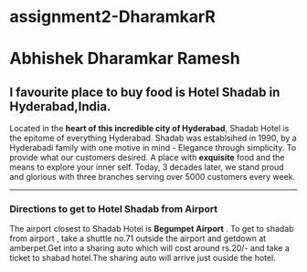 # assignment2-DharamkarR

# Abhishek Dharamkar Ramesh

## I favourite place to buy food is Hotel Shadab in Hyderabad,India.

Located in the **heart of this incredible city of Hyderabad**, Shadab Hotel is the epitome of everything Hyderabad. Shadab was establsihed in 1990, by a Hyderabadi family with one motive in mind - Elegance through simplicity. To provide what our customers desired. A place with **exquisite** food and the means to explore your inner self. Today, 3 decades later, we stand proud and glorious with three branches serving over 5000 customers every week.


---

### Directions to get to Hotel Shadab from Airport

The airport closest to Shadab Hotel is **Begumpet Airport** .
To get to shadab from airport , take a shuttle  no.71 outside the airport and getdown at amberpet.Get into a sharing auto which will cost around rs.20/- and take a ticket to shabad hotel.The sharing auto will arrive just ouside the hotel.